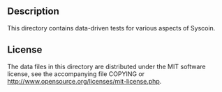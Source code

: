 ﻿Description
------------

This directory contains data-driven tests for various aspects of Syscoin.

License
--------

The data files in this directory are distributed under the MIT software
license, see the accompanying file COPYING or
http://www.opensource.org/licenses/mit-license.php.

